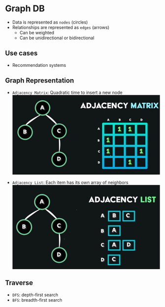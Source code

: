 # Graph DB

- Data is represented as `nodes` (circles)
- Relationships are represented as `edges` (arrows)
  - Can be weighted
  - Can be unidirectional or bidirectional

## Use cases

- Recommendation systems

## Graph Representation

- `Adjacency Matrix`: Quadratic time to insert a new node
  ![Adjacency Matrix](./images/adjacency-matrix.png)

- `Adjacency List`: Each item has its own array of neighbors
  ![Adjacency List](./images/adjacency-list.png)

## Traverse

- `DFS`: depth-first search
- `BFS`: breadth-first search
